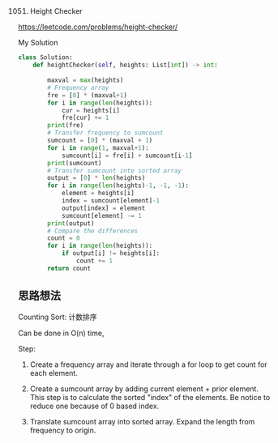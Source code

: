 ## 
1051. Height Checker

https://leetcode.com/problems/height-checker/

My Solution

```python
class Solution:
    def heightChecker(self, heights: List[int]) -> int:
        
        maxval = max(heights)
        # Frequency array
        fre = [0] * (maxval+1)
        for i in range(len(heights)):
            cur = heights[i]
            fre[cur] += 1
        print(fre)
        # Transfer frequency to sumcount
        sumcount = [0] * (maxval + 1)
        for i in range(1, maxval+1):
            sumcount[i] = fre[i] + sumcount[i-1]
        print(sumcount)
        # Transfer sumcount into sorted array
        output = [0] * len(heights)
        for i in range(len(heights)-1, -1, -1):
            element = heights[i]
            index = sumcount[element]-1
            output[index] = element
            sumcount[element] -= 1 
        print(output)
        # Compare the differences
        count = 0
        for i in range(len(heights)):
            if output[i] != heights[i]:
                count += 1
        return count
```

## 思路想法

Counting Sort: 计数排序

Can be done in O(n) time,

Step:

1. Create a frequency array and iterate through a for loop to get count for each element.

2. Create a sumcount array by adding current element + prior element. This step is to calculate the sorted "index" of the elements. Be notice to 
reduce one because of 0 based index.

3. Translate sumcount array into sorted array. Expand the length from frequency to origin.

